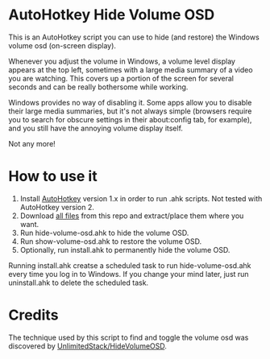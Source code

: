 # AutoHotkey Hide Volume OSD

This is an AutoHotkey script you can use to hide (and restore) the Windows volume osd (on-screen display).

Whenever you adjust the volume in Windows, a volume level display appears at the top left, sometimes with a large media summary of a video you are watching. This covers up a portion of the screen for several seconds and can be really bothersome while working.

Windows provides no way of disabling it. Some apps allow you to disable their large media summaries, but it's not always simple (browsers require you to search for obscure settings in their about:config tab, for example), and you still have the annoying volume display itself.

Not any more!

# How to use it

1) Install [AutoHotkey](https://www.autohotkey.com/) version 1.x in order to run .ahk scripts. Not tested with AutoHotkey version 2.
2) Download [all files](https://github.com/sophice/ahk-hide-volume-osd/archive/refs/heads/main.zip) from this repo and extract/place them where you want.
3) Run hide-volume-osd.ahk to hide the volume OSD.
4) Run show-volume-osd.ahk to restore the volume OSD.
5) Optionally, run install.ahk to permanently hide the volume OSD.

Running install.ahk creatse a scheduled task to run hide-volume-osd.ahk every time you log in to Windows. If you change your mind later, just run uninstall.ahk to delete the scheduled task.

# Credits

The technique used by this script to find and toggle the volume osd was discovered by [UnlimitedStack/HideVolumeOSD](https://github.com/UnlimitedStack/HideVolumeOSD).
